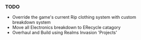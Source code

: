 
### **TODO**

- Override the game's current Rip clothing system with custom breakdown system
- Move all Electronics breakdown to ERecycle catagory
- Overhaul and Build using Realms Invasion 'Projects'